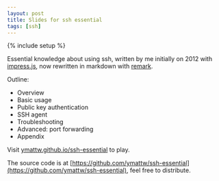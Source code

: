 ```yaml
---
layout: post
title: Slides for ssh essential
tags: [ssh]
---
```

{% include setup %}

Essential knowledge about using ssh, written by me initially on 2012 with
[impress.js](https://github.com/impress/impress.js), now rewritten in markdown
with [remark](https://github.com/gnab/remark).

Outline:

- Overview
- Basic usage
- Public key authentication
- SSH agent
- Troubleshooting
- Advanced: port forwarding
- Appendix

Visit [ymattw.github.io/ssh-essential](http://ymattw.github.io/ssh-essential)
to play.

The source code is at
[https://github.com/ymattw/ssh-essential](https://github.com/ymattw/ssh-essential),
feel free to distribute.
